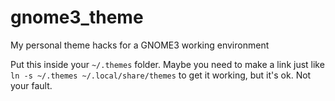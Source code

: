gnome3_theme
============

My personal theme hacks for a GNOME3 working environment

Put this inside your `~/.themes` folder. Maybe you need to make a link just like `ln -s ~/.themes ~/.local/share/themes` to get it working, but it's ok. Not your fault.
